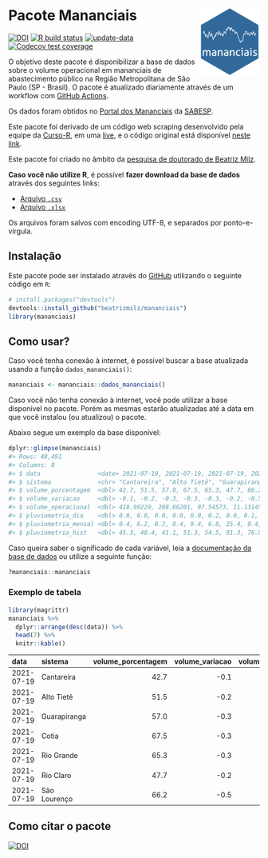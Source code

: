 
<!-- README.md is generated from README.Rmd. Please edit that file -->

# Pacote Mananciais <img src="man/figures/hexlogo.png" align="right" width = "120px"/>

<!-- badges: start -->

[![DOI](https://zenodo.org/badge/DOI/10.5281/zenodo.4733056.svg)](https://doi.org/10.5281/zenodo.4733056)
[![R build
status](https://github.com/beatrizmilz/mananciais/workflows/R-CMD-check/badge.svg)](https://github.com/beatrizmilz/mananciais/actions)
[![update-data](https://github.com/beatrizmilz/mananciais/actions/workflows/2-update_data.yaml/badge.svg)](https://github.com/beatrizmilz/mananciais/actions/workflows/2-update_data.yaml)
[![Codecov test
coverage](https://codecov.io/gh/beatrizmilz/mananciais/branch/master/graph/badge.svg)](https://codecov.io/gh/beatrizmilz/mananciais?branch=master)
<!-- badges: end -->

O objetivo deste pacote é disponibilizar a base de dados sobre o volume
operacional em mananciais de abastecimento público na Região
Metropolitana de São Paulo (SP - Brasil). O pacote é atualizado
diariamente através de um workflow com [GitHub
Actions](https://github.com/beatrizmilz/mananciais/actions).

Os dados foram obtidos no [Portal dos
Mananciais](http://mananciais.sabesp.com.br/Situacao) da
[SABESP](http://site.sabesp.com.br/site/Default.aspx).

Este pacote foi derivado de um código web scraping desenvolvido pela
equipe da [Curso-R](https://www.curso-r.com/), em uma
[live](https://youtu.be/jvZIxrMmOcQ), e o código original está
disponível [neste
link](https://github.com/curso-r/lives/blob/master/drafts/20200730_scraper_sabesp.R).

Este pacote foi criado no âmbito da [pesquisa de doutorado de Beatriz
Milz](https://beatrizmilz.github.io/tese/).

**Caso você não utilize R**, é possível **fazer download da base de
dados** através dos seguintes links:

  - [Arquivo
    `.csv`](https://github.com/beatrizmilz/mananciais/raw/master/inst/extdata/mananciais.csv)
  - [Arquivo
    `.xlsx`](https://github.com/beatrizmilz/mananciais/blob/master/inst/extdata/mananciais.xlsx?raw=true)

Os arquivos foram salvos com encoding UTF-8, e separados por
ponto-e-vírgula.

## Instalação

Este pacote pode ser instalado através do [GitHub](https://github.com/)
utilizando o seguinte código em `R`:

``` r
# install.packages("devtools")
devtools::install_github("beatrizmilz/mananciais")
library(mananciais)
```

## Como usar?

Caso você tenha conexão à internet, é possível buscar a base atualizada
usando a função `dados_mananciais()`:

``` r
mananciais <- mananciais::dados_mananciais() 
```

Caso você não tenha conexão à internet, você pode utilizar a base
disponível no pacote. Porém as mesmas estarão atualizadas até a data em
que você instalou (ou atualizou) o pacote.

Abaixo segue um exemplo da base disponível:

``` r
dplyr::glimpse(mananciais)
#> Rows: 48,491
#> Columns: 8
#> $ data                <date> 2021-07-19, 2021-07-19, 2021-07-19, 2021-07-19, 2…
#> $ sistema             <chr> "Cantareira", "Alto Tietê", "Guarapiranga", "Cotia…
#> $ volume_porcentagem  <dbl> 42.7, 51.5, 57.0, 67.5, 65.3, 47.7, 66.2, 42.8, 51…
#> $ volume_variacao     <dbl> -0.1, -0.2, -0.3, -0.3, -0.3, -0.2, -0.5, -0.1, -0…
#> $ volume_operacional  <dbl> 418.90229, 288.66201, 97.54573, 11.13145, 73.30166…
#> $ pluviometria_dia    <dbl> 0.0, 0.0, 0.0, 0.0, 0.0, 0.2, 0.0, 0.1, 0.7, 2.4, …
#> $ pluviometria_mensal <dbl> 0.4, 6.2, 8.2, 8.4, 9.4, 6.8, 25.4, 0.4, 6.2, 8.2,…
#> $ pluviometria_hist   <dbl> 45.3, 48.4, 41.1, 51.3, 54.5, 91.3, 76.9, 45.3, 48…
```

Caso queira saber o significado de cada variável, leia a [documentação
da base de
dados](https://beatrizmilz.github.io/mananciais/reference/mananciais.html)
ou utilize a seguinte função:

``` r
?mananciais::mananciais
```

### Exemplo de tabela

``` r
library(magrittr)
mananciais %>% 
  dplyr::arrange(desc(data)) %>% 
  head(7) %>%
  knitr::kable()
```

| data       | sistema      | volume\_porcentagem | volume\_variacao | volume\_operacional | pluviometria\_dia | pluviometria\_mensal | pluviometria\_hist |
| :--------- | :----------- | ------------------: | ---------------: | ------------------: | ----------------: | -------------------: | -----------------: |
| 2021-07-19 | Cantareira   |                42.7 |            \-0.1 |           418.90229 |               0.0 |                  0.4 |               45.3 |
| 2021-07-19 | Alto Tietê   |                51.5 |            \-0.2 |           288.66201 |               0.0 |                  6.2 |               48.4 |
| 2021-07-19 | Guarapiranga |                57.0 |            \-0.3 |            97.54573 |               0.0 |                  8.2 |               41.1 |
| 2021-07-19 | Cotia        |                67.5 |            \-0.3 |            11.13145 |               0.0 |                  8.4 |               51.3 |
| 2021-07-19 | Rio Grande   |                65.3 |            \-0.3 |            73.30166 |               0.0 |                  9.4 |               54.5 |
| 2021-07-19 | Rio Claro    |                47.7 |            \-0.2 |             6.52518 |               0.2 |                  6.8 |               91.3 |
| 2021-07-19 | São Lourenço |                66.2 |            \-0.5 |            58.77033 |               0.0 |                 25.4 |               76.9 |

## Como citar o pacote

[![DOI](https://zenodo.org/badge/DOI/10.5281/zenodo.4733056.svg)](https://doi.org/10.5281/zenodo.4733056)
